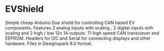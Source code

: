 # EVShield
Simple cheap Arduino Due shield for controlling CAN based EV components.
Features 2 analog inputs with scaling , 2 digital inputs with scaling
and 2 high / low 12v 1A outputs.
TI high speed CAN transciever and EEPROM.
Headers for I2C and Serial for connecting displays
and other hardware.
Files in Designspark 8.0 format.

